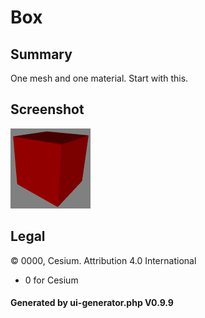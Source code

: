 # Box

## Summary

One mesh and one material. Start with this.

## Screenshot

![screenshot](screenshot/screenshot.png)

## Legal

&copy; 0000, Cesium. Attribution 4.0 International

 - 0 for Cesium

#### Generated by ui-generator.php V0.9.9